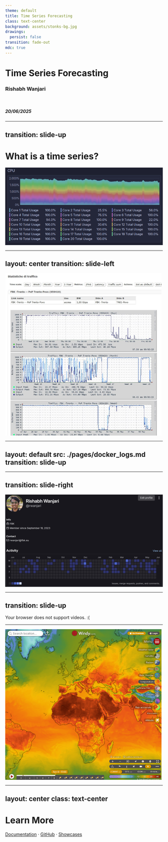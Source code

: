 ```yaml
---
theme: default
title: Time Series Forecasting
class: text-center
background: assets/stonks-bg.jpg
drawings:
  persist: false
transition: fade-out
mdc: true
---
```


# Time Series Forecasting

### Rishabh Wanjari

<br>

##### 20/06/2025

<!--
Welcome to my talk! Hopefully it shouldn't take too long, and we can get to the interesting stuff as fast as possible.
-->

---
transition: slide-up
---

# What is a time series?

<img class="mx-auto" width="700" src="./assets/cpu_usage.png">
<!--
This is just a collection of tips, tricks and tools that on their own would be too small to mention. The sum of the total is greater than it's parts, as the saying goes.
With this knowledge, I will turn you into the mythical 1x developer. It also has no mention of AI, well, except this one. And the sparkles don't count. Another saying, is that, good things come in threes, so let's move on to the next slide. lol. next slide.
-->


---
layout: center
transition: slide-left
---

<img class="mx-auto" width="500" src="./assets/fbk_internet.png">


---
layout: default
src: ./pages/docker_logs.md
transition: slide-up
---

<!-- Is this time series data? It seems to have timestamps that correspond to values. It has some periodicity, has some outliers. Sure, right now, it isn't presented to you as a graph, but there's nothing stopping your from converting it to one. LLMs represent text as vectors, and vectors are just datapoints in higher dimensional spaces, so why not? -->

---
transition: slide-right
---

<img class="mx-auto" src="./assets/gitlab_stats.png">

---
transition: slide-up
---

<SlidevVideo class="mx-auto" width="500" controls>
  <!-- Anything that can go in an HTML video element. -->
  <source src="./assets/weather_android.mp4" type="video/mp4" />
  <p>
    Your browser does not support videos. :(
  </p>
</SlidevVideo>

---

<img class="mx-auto" width="500" src="./assets/windy.png">

---
layout: center
class: text-center
---

# Learn More

[Documentation](https://sli.dev) · [GitHub](https://github.com/slidevjs/slidev) · [Showcases](https://sli.dev/resources/showcases)

<PoweredBySlidev mt-10 />

